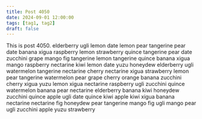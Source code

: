```yaml
---
title: Post 4050
date: 2024-09-01 12:00:00
tags: [tag1, tag2]
draft: false
---
```

This is post 4050.
elderberry
ugli
lemon
date
lemon
pear
tangerine
pear
date
banana
xigua
raspberry
lemon
strawberry
quince
tangerine
pear
date
zucchini
grape
mango
fig
tangerine
lemon
tangerine
quince
banana
xigua
mango
raspberry
nectarine
kiwi
lemon
date
yuzu
honeydew
elderberry
ugli
watermelon
tangerine
nectarine
cherry
nectarine
xigua
strawberry
lemon
pear
tangerine
watermelon
pear
grape
cherry
orange
banana
zucchini
cherry
xigua
yuzu
lemon
xigua
nectarine
raspberry
ugli
zucchini
quince
watermelon
banana
pear
nectarine
elderberry
banana
kiwi
honeydew
zucchini
quince
apple
ugli
date
quince
kiwi
apple
kiwi
xigua
banana
nectarine
nectarine
fig
honeydew
pear
tangerine
mango
fig
ugli
mango
pear
ugli
zucchini
apple
yuzu
strawberry
